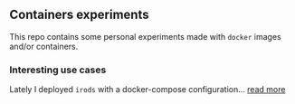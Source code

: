 
## Containers experiments

This repo contains some personal experiments made with `docker` images and/or containers.

### Interesting use cases

Lately I deployed `irods` with a docker-compose configuration... [read more](composer/b2safe)
